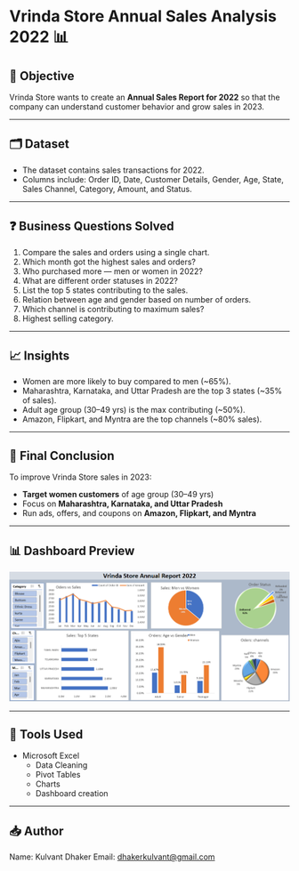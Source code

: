 # Vrinda Store Annual Sales Analysis 2022 📊

## 📌 Objective
Vrinda Store wants to create an **Annual Sales Report for 2022** so that the company can understand customer behavior and grow sales in 2023.

---

## 🗂️ Dataset
- The dataset contains sales transactions for 2022.
- Columns include: Order ID, Date, Customer Details, Gender, Age, State, Sales Channel, Category, Amount, and Status.

---

## ❓ Business Questions Solved
1. Compare the sales and orders using a single chart.
2. Which month got the highest sales and orders?
3. Who purchased more — men or women in 2022?
4. What are different order statuses in 2022?
5. List the top 5 states contributing to the sales.
6. Relation between age and gender based on number of orders.
7. Which channel is contributing to maximum sales?
8. Highest selling category.

---

## 📈 Insights
- Women are more likely to buy compared to men (~65%).
- Maharashtra, Karnataka, and Uttar Pradesh are the top 3 states (~35% of sales).
- Adult age group (30–49 yrs) is the max contributing (~50%).
- Amazon, Flipkart, and Myntra are the top channels (~80% sales).

---

## 🎯 Final Conclusion
To improve Vrinda Store sales in 2023:
- **Target women customers** of age group (30–49 yrs)  
- Focus on **Maharashtra, Karnataka, and Uttar Pradesh**  
- Run ads, offers, and coupons on **Amazon, Flipkart, and Myntra**  

---

## 📊 Dashboard Preview
![Dashboard](dashboard/Vrinda_Store_Analysis.png)

---

## 🚀 Tools Used
- Microsoft Excel
  - Data Cleaning
  - Pivot Tables
  - Charts
  - Dashboard creation

---

## 📥 Author
Name: Kulvant Dhaker
Email: dhakerkulvant@gmail.com